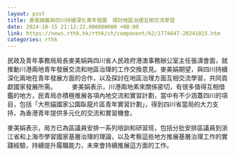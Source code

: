 ```yaml
---
layout: post
title: 麥美娟冀與四川持續深化青年發展　探討地區治理互相交流學習
date: 2024-10-15 21:12:22.000000000 +08:00
link: https://news.rthk.hk/rthk/ch/component/k2/1774647-20241015.htm
categories: rthk
---
```


​​民政及青年事務局局長麥美娟與四川省人民政府港澳事務辦公室主任張濤會面，就推動川港兩地青年發展交流和地區治理的工作交換意見。麥美娟期望，與四川持續深化兩地在青年發展方面的合作，以及探討在地區治理方面互相交流學習，共同貢獻國家發展所需。
　　 
麥美娟表示，川港兩地素來關係密切，有很多值得互相借鑑的地方，民青局亦積極推展各項內地交流和實習計劃，當中有不少涵蓋四川的項目，包括「大熊貓國家公園臥龍片區青年實習計劃」，得到四川省當局的大力支持，為香港青年提供多元化的交流和實習機會。

麥美娟表示，局方已為區議員安排一系列培訓和研習班，包括分批安排區議員到浙江省和上海市學習國家基層治理的理論，以及考察這些地方推展基層治理工作的實踐經驗，持續提升履職能力，未來會持續推展這方面的工作。
